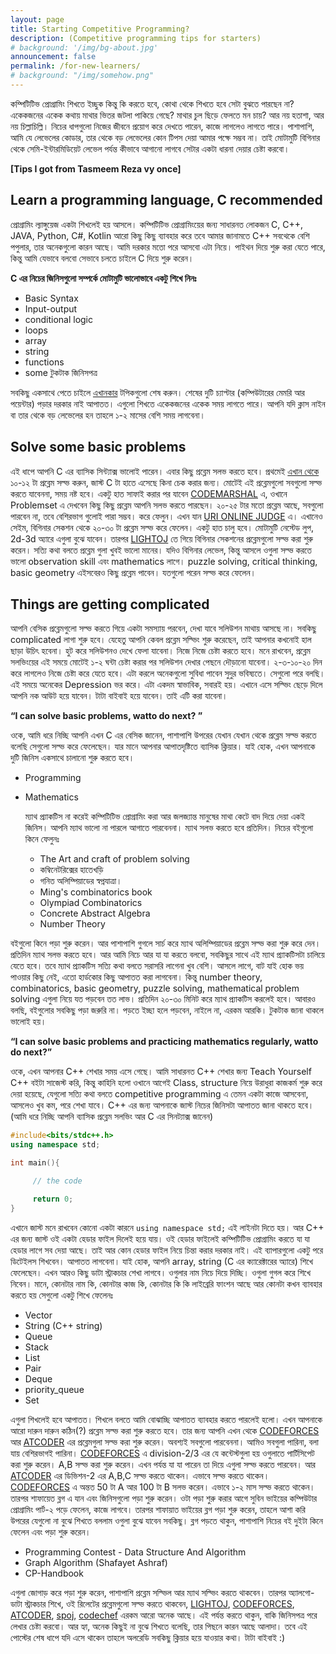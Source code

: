 ```yaml
---
layout: page
title: Starting Competitive Programming?
description: (Competitive programming tips for starters)
# background: '/img/bg-about.jpg'
announcement: false
permalink: /for-new-learners/
# background: "/img/somehow.png"
---
```


কম্পিটিটিভ প্রোগ্রামিং শিখতে ইচ্ছুক কিন্তু কি করতে হবে, কোথা থেকে শিখতে হবে সেটা বুঝতে পারছেন না? একেকজনের একেক কথায় মাথার ভিতর জটলা পাকিয়ে গেছে? মাথার চুল ছিড়ে ফেলতে মন চায়? আর নয় হতাশা, আর নয় চিল্লাচিল্লি। নিচের ধাপগুলো নিজের জীবনে প্রয়োগ করে দেখতে পারেন, কাজে লাগলেও লাগতে পারে। পাশাপাশি, আমি যে লেভেলের কোডার, তার থেকে বড় লেভেলের কোন টিপস দেয়া আমার পক্ষে সম্ভব না। তাই মোটামুটি বিগিনার থেকে সেমি-ইন্টারমিডিয়েট লেভেল পর্যন্ত কীভাবে আগানো লাগবে সেটার একটা ধারনা দেয়ার চেষ্টা করবো।

**[Tips I got from Tasmeem Reza vy once]**

## Learn a programming language, C recommended

প্রোগ্রামিং ল্যাঙ্গুয়েজ একটা শিখলেই হয় আসলে। কম্পিটিটিভ প্রোগ্রামিংয়ের জন্য সাধারনত লোকজন C, C++, JAVA, Python, C#, Kotlin আরো কিছু কিছু ব্যাবহার করে তবে আমার জানামতে C++ সবথেকে বেশি পপুলার, তার অনেকগুলো কারন আছে। আমি দরকার মতো পরে আসবো এটা নিয়ে। পাইথন দিয়ে শুরু করা যেতে পারে, কিন্তু আমি যেভাবে বলবো সেভাবে চলতে চাইলে C দিয়ে শুরু করেন।

**C এর নিচের জিনিসগুলো সম্পর্কে মোটামুটি ভালোভাবে একটু শিখে নিনঃ**

-   Basic Syntax
-   Input-output
-   conditional logic
-   loops
-   array
-   string
-   functions
-   some টুকটাক জিনিসপত্র

সবকিছু একসাথে পেতে চাইলে [এখানকার](http://cpbook.subeen.com/) টপিকগুলো শেষ করুন। শেষের দুটি চ্যাপ্টার (কম্পিউটারের মেমরি আর পয়েন্টার) পড়ার দরকার নাই আপাতত। এগুলো শিখতে একেকজনের একেক সময় লাগতে পারে। আপনি যদি ক্লাস নাইন বা তার থেকে বড় লেভেলের হন তাহলে ১-২ মাসের বেশি সময় লাগবেনা।

## Solve some basic problems

এই ধাপে আপনি C এর ব্যাসিক সিন্ট্যাক্স ভালোই পারেন। এবার কিছু প্রব্লেম সলভ করতে হবে। প্রথমেই [এখান থেকে](http://cpbook.subeen.com/p/blog-page_11.html) ১০-১২ টা প্রব্লেম সল্ভ করুন, জাস্ট C টা হাতে এসেছে কিনা চেক করার জন্য। মোটেই এই প্রব্লেমগুলো সবগুলো সল্ভ করতে যাবেননা, সময় নষ্ট হবে। একটু হাত সাফাই করার পর যাবেন [CODEMARSHAL](https://algo.codemarshal.org/) এ, ওখানে Problemset এ দেখবেন কিছু কিছু প্রব্লেম আপনি সলভ করতে পারছেন। ২০-২৫ টার মতো প্রব্লেম আছে, সবগুলো পারবেন না, তবে বেশিরভাগ গুলোই পারা সম্ভব। করে ফেলুন। এখন যান [URI ONLINE JUDGE](https://www.urionlinejudge.com.br/) এ। এখানেও সেইম, বিগিনার সেকশন থেকে ২০-৩০ টা প্রব্লেম সল্ভ করে ফেলেন। একটু হাত চালু হবে। মোটামুটি নেস্টেড লুপ, 2d-3d অ্যারে এগুলা বুঝে যাবেন। তারপর [LIGHTOJ](http://lightoj.com/) তে গিয়ে বিগিনার সেকশনের প্রব্লেমগুলো সল্ভ করা শুরু করেন। সত্যি কথা বলতে প্রব্লেম গুলা খুবই ভালো মানের। যদিও বিগিনার লেভেল, কিন্তু আসলে ওগুলা সল্ভ করতে ভালো observation skill এবং mathematics লাগে। puzzle solving, critical thinking, basic geometry এইসবেরও কিছু প্রব্লেম পাবেন। যতগুলো পরেন সল্ভ করে ফেলেন।

## Things are getting complicated

আপনি বেসিক প্রব্লেমগুলো সল্ভ করতে গিয়ে একটা সমস্যায় পরবেন, দেখা যাবে সলিউশন মাথায় আসছে না। সবকিছু complicated লাগা শুরু হবে। যেহেতু আপনি কেবল প্রব্লেম সল্ভিং শুরু করেছেন, তাই আপনার কখনোই হাল ছাড়া উচিৎ হবেনা। হুট করে সলিউশনও দেখে ফেলা যাবেনা। নিজে নিজে চেষ্টা করতে হবে। মনে রাখবেন, প্রব্লেম সলভিংয়ের এই সময়ে মোটেই ১-২ ঘন্টা চেষ্টা করার পর সলিউশন দেখার পেছনে দৌড়ানো যাবেনা। ২-৩-১০-২০ দিন করে লাগলেও নিজে চেষ্টা করে যেতে হবে। এটা করলে অনেকগুলো সুবিধা পাবেন সুদুর ভবিষ্যতে। সেগুলো পরে বলছি। এই সময়ে অনেকের Depression ভর করে। এটা একদম স্বাভাবিক, সবারই হয়। এখানে এসে সল্ভিং ছেড়ে দিলে আপনি নক আউট হয়ে যাবেন। টাটা বাইবাই হয়ে যাবেন। তাই এটি করা যাবেনা।

**“I can solve basic problems, watto do next? ”**

ওকে, আমি ধরে নিচ্ছি আপনি এখন C এর বেসিক জানেন, পাশাপাশি উপরের যেখান যেখান থেকে প্রব্লেম সল্ভ করতে বলেছি সেগুলো সল্ভ করে ফেলেছেন। যার মানে আপনার আপাতদৃষ্টিতে ব্যাসিক ক্লিয়ার। যাই হোক, এখন আপনাকে দুটি জিনিস একসাথে চালানো শুরু করতে হবে।

-   Programming
-   Mathematics

    ম্যাথ প্র্যাকটিস না করেই কম্পিটিটিভ প্রোগ্রামিং করা আর জলজ্যান্ত মানুষের মাথা কেটে বাদ দিয়ে দেয়া একই জিনিস। আপনি ম্যাথ ভালো না পারলে আগাতে পারবেননা। ম্যাথ সলভ করতে হবে প্রতিদিন। নিচের বইগুলো কিনে ফেলুনঃ

    -   The Art and craft of problem solving
    -   কম্বিনেটরিক্সের হাতেখড়ি
    -   গনিত অলিম্পিয়াডের স্বপ্নযাত্রা।
    -   Ming's combinatorics book
    -   Olympiad Combinatorics
    -   Concrete Abstract Algebra
    -   Number Theory

বইগুলো কিনে পড়া শুরু করেন। আর পাশাপাশি গুগলে সার্চ করে ম্যাথ অলিম্পিয়াডের প্রব্লেম সল্ভ করা শুরু করে দেন। প্রতিদিন ম্যাথ সলভ করতে হবে। আর আমি নিচে আর যা যা করতে বলবো, সবকিছুর সাথে এই ম্যাথ প্র্যাকটিসটা চালিয়ে যেতে হবে। তবে ম্যাথ প্র্যাকটিস সত্যি কথা বলতে সরাসরি লাগেনা খুব বেশি। আসলে লাগে, বাট যাই হোক ভয় পাওয়ার কিছু নেই, এতো হার্ডকোর কিছু আপাতত করা লাগবেনা। কিন্তু number theory, combinatorics, basic geometry, puzzle solving, mathematical problem solving এগুলা নিয়ে যত পড়বেন তত লাভ। প্রতিদিন ২০-৩০ মিনিট করে ম্যাথ প্র্যাকটিস করলেই হবে। আবারও বলছি, বইগুলোর সবকিছু পড়া জরুরি না। পড়তে ইচ্ছা হলে পড়বেন, নাইলে না, এরকম আরকি। টুকটাক জানা থাকলে ভালোই হয়।

**“I can solve basic problems and practicing mathematics regularly, watto do next?”**

ওকে, এখন আপনার C++ শেখার সময় এসে গেছে। আমি সাধারনত C++ শেখার জন্য Teach Yourself C++ বইটা সাজেস্ট করি, কিন্তু কাহিনি হলো ওখানে আগেই Class, structure নিয়ে উরাধুরা কাজকর্ম শুরু করে দেয়া হয়েছে, যেগুলো সত্যি কথা বলতে competitive programming এ তেমন একটা কাজে আসবেনা, আসলেও খুব কম, পরে শেখা যাবে। C++ এর জন্য আপনাকে জাস্ট নিচের জিনিসটা আপাতত জানা থাকতে হবে। (আমি ধরে নিচ্ছি আপনি ব্যাসিক প্রব্লেম সলভিং আর C এর সিনট্যাক্স জানেন)

```cpp
#include<bits/stdc++.h>
using namespace std;

int main(){

     // the code

     return 0;
}
```

এখানে জাস্ট মনে রাখবেন কোনো একটা কারনে ‍‍`using namespace std;` এই লাইনটা দিতে হয়। আর C++ এর জন্য জাস্ট ওই একটা হেডার ফাইল দিলেই হয়ে যায়। ওই হেডার ফাইলেই কম্পিটিটিভ প্রোগ্রামিং করতে যা যা হেডার লাগে সব দেয়া আছে। তাই আর কোন হেডার ফাইল নিয়ে চিন্তা করার দরকার নাই। এই ব্যাপারগুলো একটু পরে ডিটেইলস শিখবেন। আপাতত লাগবেনা। যাই হোক, আপনি array, string (C এর ক্যারেক্টারের অ্যারে) শিখে ফেলেছেন। এখন আরও কিছু ডাটা স্ট্রাকচার শেখা লাগবে। ওগুলার নাম নিচে দিয়ে দিচ্ছি। ওগুলা গুগল করে শিখে নিবেন। মানে, কোনটার নাম কি, কোনটার কাজ কি, কোনটার কি কি লাইব্রেরি ফাংশন আছে আর কোনটা কখন ব্যাবহার করতে হয় সেগুলো একটু শিখে ফেলেনঃ

-   Vector
-   String (C++ string)
-   Queue
-   Stack
-   List
-   Pair
-   Deque
-   priority_queue
-   Set

এগুলা শিখলেই হবে আপাতত। শিখলে বলতে আমি বোঝাচ্ছি আপাতত ব্যাবহার করতে পারলেই হলো। এখন আপনাকে আরো দারুন দারুন কঠিন(?) প্রব্লেম সল্ভ করা শুরু করতে হবে। তার জন্য আপনি এখন থেকে [CODEFORCES](http://codeforces.com/) আর [ATCODER](https://atcoder.jp/) এর প্রব্লেমগুলা সল্ভ করা শুরু করেন। অবশ্যই সবগুলো পারবেননা। আমিও সবগুলা পারিনা, বলা যায় বেশিরভাগই পারিনা। [CODEFORCES](http://codeforces.com/) এ division-2/3 এর যে কন্টেস্টগুলা হয় ওগুলাতে পার্টিসিপেট করা শুরু করেন। A,B সল্ভ করা শুরু করেন। এখন পর্যন্ত যা যা পারেন তা দিয়ে এগুলা সল্ভ করতে পারবেন। আর [ATCODER](https://atcoder.jp/) এর ডিভিশন-2 এর A,B,C সল্ভ করতে থাকেন। এভাবে সল্ভ করতে থাকেন। [CODEFORCES](http://codeforces.com/) এ অন্তত 50 টা A আর 100 টা B সলভ করেন। এভাবে ১-২ মাস সল্ভ করতে থাকেন। তারপর শাফায়েত ব্লগ এ যান এবং জিনিসগুলো পড়া শুরু করেন। ওটা পড়া শুরু করার আগে সুবিন ভাইয়ের কম্পিউটার প্রোগ্রামিং পার্ট-২ পড়ে ফেলেন, কাজে লাগবে। তারপর শাফায়াত ভাইয়ের ব্লগ পড়া শুরু করেন, তাহলে আশা করি উপরের যেগুলো না বুঝে শিখতে বললাম ওগুলা বুঝে যাবেন সবকিছু। ব্লগ পড়তে থাকুন, পাশাপাশি নিচের বই দুইটা কিনে ফেলেন এবং পড়া শুরু করেন।

-   Programming Contest - Data Structure And Algorithm
-   Graph Algorithm (Shafayet Ashraf)
-   CP-Handbook

এগুলা জোগাড় করে পড়া শুরু করেন, পাশাপাশি প্রব্লেম সল্ভিল আর ম্যাথ সল্ভিং করতে থাকবেন। তারপর অ্যালগো-ডাটা স্ট্রাকচার শিখে, ওই রিলেটের প্রব্লেমগুলো সল্ভ করতে থাকবেন, [LIGHTOJ](http://lightoj.com/), [CODEFORCES](http://codeforces.com/), [ATCODER](https://atcoder.jp/), [spoj](https://www.spoj.com/), [codechef](https://www.codechef.com/) এরকম আরো অনেক আছে। এই পর্যন্ত করতে থাকুন, বাকি জিনিসপত্র পরে লেখার চেষ্টা করবো। আর হ্যা, অনেক কিছুই না বুঝে শিখতে বলেছি, তার পিছনে কারন আছে আলাদা। তবে এই পোস্টের শেষ ধাপে যদি এসে থাকেন তাহলে অলরেডি সবকিছু ক্লিয়ার হয়ে যাওয়ার কথা। টাটা বাইবাই :)
